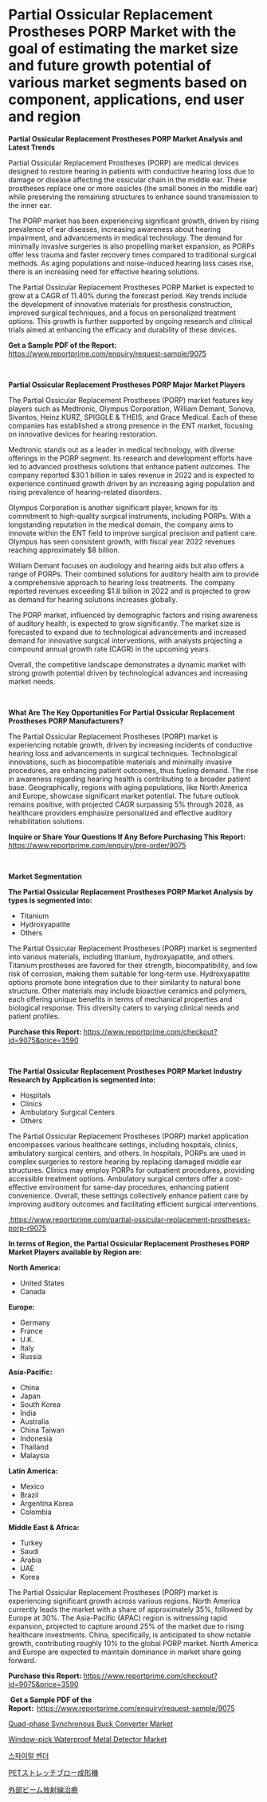 <p><h1>Partial Ossicular Replacement Prostheses PORP Market with the goal of estimating the market size and future growth potential of various market segments based on component, applications, end user and region</h1></p><p><strong>Partial Ossicular Replacement Prostheses PORP Market Analysis and Latest Trends</strong></p>
<p><p>Partial Ossicular Replacement Prostheses (PORP) are medical devices designed to restore hearing in patients with conductive hearing loss due to damage or disease affecting the ossicular chain in the middle ear. These prostheses replace one or more ossicles (the small bones in the middle ear) while preserving the remaining structures to enhance sound transmission to the inner ear.</p><p>The PORP market has been experiencing significant growth, driven by rising prevalence of ear diseases, increasing awareness about hearing impairment, and advancements in medical technology. The demand for minimally invasive surgeries is also propelling market expansion, as PORPs offer less trauma and faster recovery times compared to traditional surgical methods. As aging populations and noise-induced hearing loss cases rise, there is an increasing need for effective hearing solutions.</p><p>The Partial Ossicular Replacement Prostheses PORP Market is expected to grow at a CAGR of 11.40% during the forecast period. Key trends include the development of innovative materials for prosthesis construction, improved surgical techniques, and a focus on personalized treatment options. This growth is further supported by ongoing research and clinical trials aimed at enhancing the efficacy and durability of these devices.</p></p>
<p><strong>Get a Sample PDF of the Report:&nbsp;</strong> <a href="https://www.reportprime.com/enquiry/request-sample/9075">https://www.reportprime.com/enquiry/request-sample/9075</a></p>
<p>&nbsp;</p>
<p><strong>Partial Ossicular Replacement Prostheses PORP Major Market Players</strong></p>
<p><p>The Partial Ossicular Replacement Prostheses (PORP) market features key players such as Medtronic, Olympus Corporation, William Demant, Sonova, Sivantos, Heinz KURZ, SPIGGLE & THEIS, and Grace Medical. Each of these companies has established a strong presence in the ENT market, focusing on innovative devices for hearing restoration.</p><p>Medtronic stands out as a leader in medical technology, with diverse offerings in the PORP segment. Its research and development efforts have led to advanced prosthesis solutions that enhance patient outcomes. The company reported $30.1 billion in sales revenue in 2022 and is expected to experience continued growth driven by an increasing aging population and rising prevalence of hearing-related disorders.</p><p>Olympus Corporation is another significant player, known for its commitment to high-quality surgical instruments, including PORPs. With a longstanding reputation in the medical domain, the company aims to innovate within the ENT field to improve surgical precision and patient care. Olympus has seen consistent growth, with fiscal year 2022 revenues reaching approximately $8 billion.</p><p>William Demant focuses on audiology and hearing aids but also offers a range of PORPs. Their combined solutions for auditory health aim to provide a comprehensive approach to hearing loss treatments. The company reported revenues exceeding $1.8 billion in 2022 and is projected to grow as demand for hearing solutions increases globally.</p><p>The PORP market, influenced by demographic factors and rising awareness of auditory health, is expected to grow significantly. The market size is forecasted to expand due to technological advancements and increased demand for innovative surgical interventions, with analysts projecting a compound annual growth rate (CAGR) in the upcoming years. </p><p>Overall, the competitive landscape demonstrates a dynamic market with strong growth potential driven by technological advances and increasing market needs.</p></p>
<p>&nbsp;</p>
<p><strong>What Are The Key Opportunities For Partial Ossicular Replacement Prostheses PORP Manufacturers?</strong></p>
<p><p>The Partial Ossicular Replacement Prostheses (PORP) market is experiencing notable growth, driven by increasing incidents of conductive hearing loss and advancements in surgical techniques. Technological innovations, such as biocompatible materials and minimally invasive procedures, are enhancing patient outcomes, thus fueling demand. The rise in awareness regarding hearing health is contributing to a broader patient base. Geographically, regions with aging populations, like North America and Europe, showcase significant market potential. The future outlook remains positive, with projected CAGR surpassing 5% through 2028, as healthcare providers emphasize personalized and effective auditory rehabilitation solutions.</p></p>
<p><strong>Inquire or Share Your Questions If Any Before Purchasing This Report:</strong> <a href="https://www.reportprime.com/enquiry/pre-order/9075">https://www.reportprime.com/enquiry/pre-order/9075</a></p>
<p>&nbsp;</p>
<p><strong>Market Segmentation</strong></p>
<p><strong>The Partial Ossicular Replacement Prostheses PORP Market Analysis by types is segmented into:</strong></p>
<p><ul><li>Titanium</li><li>Hydroxyapatite</li><li>Others</li></ul></p>
<p><p>The Partial Ossicular Replacement Prostheses (PORP) market is segmented into various materials, including titanium, hydroxyapatite, and others. Titanium prostheses are favored for their strength, biocompatibility, and low risk of corrosion, making them suitable for long-term use. Hydroxyapatite options promote bone integration due to their similarity to natural bone structure. Other materials may include bioactive ceramics and polymers, each offering unique benefits in terms of mechanical properties and biological response. This diversity caters to varying clinical needs and patient profiles.</p></p>
<p><strong>Purchase this Report:&nbsp;</strong><a href="https://www.reportprime.com/checkout?id=9075&price=3590">https://www.reportprime.com/checkout?id=9075&price=3590</a></p>
<p>&nbsp;</p>
<p><strong>The Partial Ossicular Replacement Prostheses PORP Market Industry Research by Application is segmented into:</strong></p>
<p><ul><li>Hospitals</li><li>Clinics</li><li>Ambulatory Surgical Centers</li><li>Others</li></ul></p>
<p><p>The Partial Ossicular Replacement Prostheses (PORP) market application encompasses various healthcare settings, including hospitals, clinics, ambulatory surgical centers, and others. In hospitals, PORPs are used in complex surgeries to restore hearing by replacing damaged middle ear structures. Clinics may employ PORPs for outpatient procedures, providing accessible treatment options. Ambulatory surgical centers offer a cost-effective environment for same-day procedures, enhancing patient convenience. Overall, these settings collectively enhance patient care by improving auditory outcomes and facilitating efficient surgical interventions.</p></p>
<p><a href="https://www.reportprime.com/partial-ossicular-replacement-prostheses-porp-r9075">&nbsp;https://www.reportprime.com/partial-ossicular-replacement-prostheses-porp-r9075</a></p>
<p><strong>In terms of Region, the Partial Ossicular Replacement Prostheses PORP Market Players available by Region are:</strong></p>
<p>
    <p> <strong> North America: </strong>
        <ul>
            <li>United States</li>
            <li>Canada</li>
        </ul>
        </p> 
    <p> <strong> Europe: </strong>
        <ul>
            <li>Germany</li>
            <li>France</li>
            <li>U.K.</li>
            <li>Italy</li>
            <li>Russia</li>
        </ul>
        </p> 
    <p> <strong> Asia-Pacific: </strong>
        <ul>
            <li>China</li>
            <li>Japan</li>
            <li>South Korea</li>
            <li>India</li>
            <li>Australia</li>
            <li>China Taiwan</li>
            <li>Indonesia</li>
            <li>Thailand</li>
            <li>Malaysia</li>
        </ul>
        </p> 
    <p> <strong> Latin America: </strong>
        <ul>
            <li>Mexico</li>
            <li>Brazil</li>
            <li>Argentina Korea</li>
            <li>Colombia</li>
        </ul>
        </p> 
    <p> <strong> Middle East & Africa: </strong>
        <ul>
            <li>Turkey</li>
            <li>Saudi</li>
            <li>Arabia</li>
            <li>UAE</li>
            <li>Korea</li>
        </ul>
    </p>
    </p>
<p><p>The Partial Ossicular Replacement Prostheses (PORP) market is experiencing significant growth across various regions. North America currently leads the market with a share of approximately 35%, followed by Europe at 30%. The Asia-Pacific (APAC) region is witnessing rapid expansion, projected to capture around 25% of the market due to rising healthcare investments. China, specifically, is anticipated to show notable growth, contributing roughly 10% to the global PORP market. North America and Europe are expected to maintain dominance in market share going forward.</p></p>
<p><strong>Purchase this Report: </strong><a href="https://www.reportprime.com/checkout?id=9075&price=3590">https://www.reportprime.com/checkout?id=9075&price=3590</a></p>
<p>&nbsp;<strong>Get a Sample PDF of the Report:&nbsp;&nbsp;</strong><a href="https://www.reportprime.com/enquiry/request-sample/9075">https://www.reportprime.com/enquiry/request-sample/9075</a></p>
<p><strong></strong></p>
<p><p><a href="https://issuu.com/reportprime-2/docs/quad-phase-synchronous-buck-convert_1d2f2cdb886df1">Quad-phase Synchronous Buck Converter Market</a></p><p><a href="https://issuu.com/reportprime-2/docs/window-pick-waterproof-metal-detect_8df29452c912bb">Window-pick Waterproof Metal Detector Market</a></p><p><a href="https://medium.com/@mujgankortalih/%EA%B8%80%EB%A1%9C%EB%B2%8C-%EC%8A%A4%ED%8C%8C%EC%9D%B4%EB%9F%B4-%EB%B2%A4%EB%8D%94-%EC%8B%9C%EC%9E%A5-%EB%B6%84%EC%84%9D-%ED%8A%B8%EB%A0%8C%EB%93%9C-%EC%98%88%EC%B8%A1-%EB%B0%8F-%EC%84%B1%EC%9E%A5-%EA%B8%B0%ED%9A%8C-2024-2031-132%ED%8E%98%EC%9D%B4%EC%A7%80-%EB%B3%B4%EA%B3%A0%EC%84%9C-06b990f69e54">스파이럴 벤더</a></p><p><a href="https://medium.com/@camron674/2024%E5%B9%B4%E3%81%8B%E3%82%892031%E5%B9%B4%E3%81%BE%E3%81%A7%E3%81%AEpet%E3%82%B9%E3%83%88%E3%83%AC%E3%83%83%E3%83%81%E3%83%96%E3%83%AD%E3%83%BC%E6%88%90%E5%BD%A2%E6%A9%9F%E5%B8%82%E5%A0%B4%E3%82%B7%E3%82%A7%E3%82%A2%E3%81%A8%E7%AB%B6%E4%BA%89%E7%92%B0%E5%A2%83%E3%81%AB%E9%96%A2%E3%81%99%E3%82%8B%E6%B4%9E%E5%AF%9F-9ff4c9e5b0f7">PETストレッチブロー成形機</a></p><p><a href="https://medium.com/@camron674/%E5%A4%96%E9%83%A8%E7%85%A7%E5%B0%84%E6%94%BE%E5%B0%84%E7%B7%9A%E7%99%82%E6%B3%95%E3%81%AE%E5%B8%82%E5%A0%B4%E3%82%B7%E3%82%A7%E3%82%A2%E3%81%A8%E5%B8%82%E5%A0%B4%E5%88%86%E6%9E%90-%E6%88%90%E9%95%B7%E3%83%88%E3%83%AC%E3%83%B3%E3%83%89%E3%81%A8%E4%BA%88%E6%B8%AC-2024%E5%B9%B4%E3%81%8B%E3%82%892031%E5%B9%B4%E3%81%BE%E3%81%A7%E3%81%AE%E6%9C%9F%E9%96%93-fd146e5bf1fc">外部ビーム放射線治療</a></p></p>
